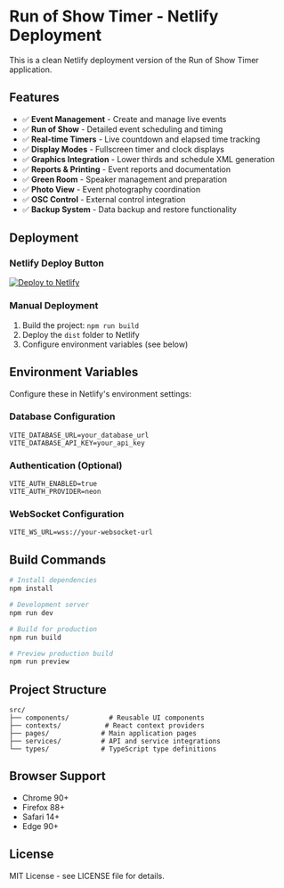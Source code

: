 # Run of Show Timer - Netlify Deployment

This is a clean Netlify deployment version of the Run of Show Timer application.

## Features

- ✅ **Event Management** - Create and manage live events
- ✅ **Run of Show** - Detailed event scheduling and timing
- ✅ **Real-time Timers** - Live countdown and elapsed time tracking
- ✅ **Display Modes** - Fullscreen timer and clock displays
- ✅ **Graphics Integration** - Lower thirds and schedule XML generation
- ✅ **Reports & Printing** - Event reports and documentation
- ✅ **Green Room** - Speaker management and preparation
- ✅ **Photo View** - Event photography coordination
- ✅ **OSC Control** - External control integration
- ✅ **Backup System** - Data backup and restore functionality

## Deployment

### Netlify Deploy Button
[![Deploy to Netlify](https://www.netlify.com/img/deploy/button.svg)](https://app.netlify.com/start/deploy?repository=https://github.com/your-repo/run-of-show-timer)

### Manual Deployment
1. Build the project: `npm run build`
2. Deploy the `dist` folder to Netlify
3. Configure environment variables (see below)

## Environment Variables

Configure these in Netlify's environment settings:

### Database Configuration
```
VITE_DATABASE_URL=your_database_url
VITE_DATABASE_API_KEY=your_api_key
```

### Authentication (Optional)
```
VITE_AUTH_ENABLED=true
VITE_AUTH_PROVIDER=neon
```

### WebSocket Configuration
```
VITE_WS_URL=wss://your-websocket-url
```

## Build Commands

```bash
# Install dependencies
npm install

# Development server
npm run dev

# Build for production
npm run build

# Preview production build
npm run preview
```

## Project Structure

```
src/
├── components/          # Reusable UI components
├── contexts/           # React context providers
├── pages/             # Main application pages
├── services/          # API and service integrations
└── types/             # TypeScript type definitions
```

## Browser Support

- Chrome 90+
- Firefox 88+
- Safari 14+
- Edge 90+

## License

MIT License - see LICENSE file for details.
